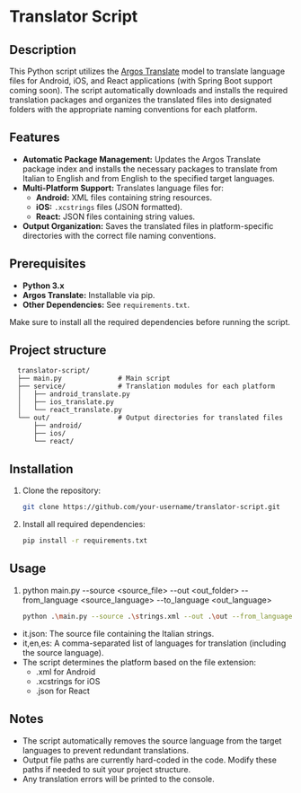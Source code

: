 # Translator Script

## Description

This Python script utilizes the [Argos Translate](https://github.com/argosopentech/argos-translate) model to translate language files for Android, iOS, and React applications (with Spring Boot support coming soon). The script automatically downloads and installs the required translation packages and organizes the translated files into designated folders with the appropriate naming conventions for each platform.

## Features

- **Automatic Package Management:** Updates the Argos Translate package index and installs the necessary packages to translate from Italian to English and from English to the specified target languages.
- **Multi-Platform Support:** Translates language files for:
  - **Android:** XML files containing string resources.
  - **iOS:** `.xcstrings` files (JSON formatted).
  - **React:** JSON files containing string values.
- **Output Organization:** Saves the translated files in platform-specific directories with the correct file naming conventions.

## Prerequisites

- **Python 3.x**
- **Argos Translate:** Installable via pip.
- **Other Dependencies:** See `requirements.txt`.

Make sure to install all the required dependencies before running the script.

## Project structure
  ```
    translator-script/
    ├── main.py              # Main script
    ├── service/             # Translation modules for each platform
    │   ├── android_translate.py
    │   ├── ios_translate.py
    │   └── react_translate.py
    └── out/                 # Output directories for translated files
        ├── android/
        ├── ios/
        └── react/
  ```

## Installation

1. Clone the repository:
   ```bash
   git clone https://github.com/your-username/translator-script.git
2. Install all required dependencies:
   ```bash
   pip install -r requirements.txt

## Usage

1. python main.py --source <source_file> --out <out_folder> --from_language <source_language> --to_language <out_language>
   ```bash
   python .\main.py --source .\strings.xml --out .\out --from_language en --to_language it,en,es
   
- it.json: The source file containing the Italian strings.
- it,en,es: A comma-separated list of languages for translation (including the source language).
- The script determines the platform based on the file extension:
  - .xml for Android
  - .xcstrings for iOS
  - .json for React

## Notes
- The script automatically removes the source language from the target languages to prevent redundant translations.
- Output file paths are currently hard-coded in the code. Modify these paths if needed to suit your project structure.
- Any translation errors will be printed to the console.